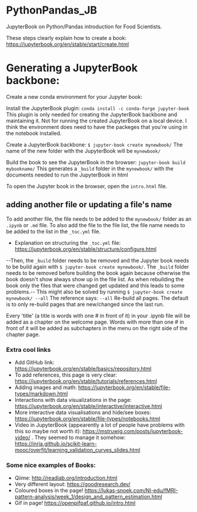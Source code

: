 # PythonPandas_JB
JupyterBook on Python/Pandas introduction for Food Scientists.

These steps clearly explain how to create a book: https://jupyterbook.org/en/stable/start/create.html 

# Generating a JupyterBook backbone:
Create a new conda environment for your Jupyter book:

Install the JupyterBook plugin:
`conda install -c conda-forge jupyter-book`
This plugin is only needed for creating the JupyterBook backbone and maintaining it. Not for running the created JupyterBook on a local device. I think the environment does need to have the packeges that you're using in the notebook installed. 

Create a JupyterBook backbone:
`$ jupyter-book create mynewbook/` 
The name of the new folder with the JupyterBook will be `mynewbook/` 

Build the book to see the JupyterBook in the browser: 
`jupyter-book build mybookname/`
This generates a `_build` folder in the `mynewbook/` with the documents needed to run the JupyterBook in html 

To open the Jupyter book in the browser, open the `intro.html` file. 

## adding another file or updating a file's name
To add another file, the file needs to be added to the `mynewbook/` folder as an `.ipynb` or `.md` file. To also add the file to the file list, the file name needs to be added to the list in the `_toc.yml` file. 
- Explanation on structuring the `_toc.yml` file: https://jupyterbook.org/en/stable/structure/configure.html

--Then, the `_build` folder needs to be removed and the Jupyter book needs to be build again with 
`$ jupyter-book create mynewbook/`.
The `_build` folder needs to be removed before building the book again because otherwise the book doesn't show always show up in the file list. As when rebuilding the book only the files that were changed get updated and this leads to some problems.-- This might also be solved by running `$ jupyter-book create mynewbook/ --all` The reference says:   `--all`         Re-build all pages. The default is to only
                                  re-build pages that are new/changed since
                                  the last run.

Every 'title' (a title is words with one # in front of it) in your .ipynb file will be added as a chapter on the welcome page. Words with more than one # in front of it will be added as subchapters in the menu on the right side of the chapter page. 

### Extra cool links

- Add GitHub link: https://jupyterbook.org/en/stable/basics/repository.html
- To add references, this page is very clear: https://jupyterbook.org/en/stable/tutorials/references.html
- Adding images and math: https://jupyterbook.org/en/stable/file-types/markdown.html
- Interactions with data visualizations in the page: https://jupyterbook.org/en/stable/interactive/interactive.html 
- More interactive data visualisations and hide/see boxes: https://jupyterbook.org/en/stable/file-types/notebooks.html
- Video in JupyterBook (appearently a lot of people have problems with this so maybe not worth it): https://mstruwig.com/posts/jupyterbook-video/ . 
They seemed to manage it somehow: https://inria.github.io/scikit-learn-mooc/overfit/learning_validation_curves_slides.html



### Some nice examples of Books:

- Qiime: http://readiab.org/introduction.html 
- Very different layout: https://goodresearch.dev/ 
- Coloured boxes in the page! https://lukas-snoek.com/NI-edu/fMRI-pattern-analysis/week_1/design_and_pattern_estimation.html 
- Gif in page! https://openpifpaf.github.io/intro.html
